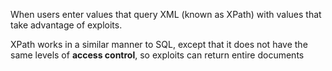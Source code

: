 When users enter values that query XML (known as XPath) with values that take 
advantage of exploits.

XPath works in a similar manner to SQL, except that it does not have the same levels 
of **access control**, so exploits can return entire documents